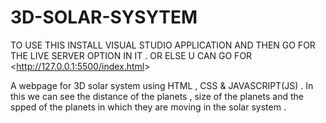 # 3D-SOLAR-SYSYTEM
TO USE THIS INSTALL VISUAL STUDIO APPLICATION AND THEN GO FOR THE LIVE SERVER OPTION IN IT . OR ELSE U CAN GO FOR <<http://127.0.0.1:5500/index.html>>



A webpage for 3D solar system using HTML , CSS &amp; JAVASCRIPT(JS) . In this we can see the distance of the planets , size of the planets and the spped of the planets in which they are moving in the solar system .
